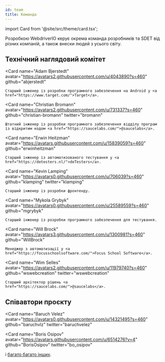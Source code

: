 ```yaml
---
id: team
title: Команда
---
```


import Card from '@site/src/theme/card.tsx';

Розробкою WebdriverIO керує окрема команда розробників та SDET від різних компаній, а також внески людей з усього світу.

## Технічний наглядовий комітет

<Card
    name="Adam Bjerstedt"
    avatar="https://avatars2.githubusercontent.com/u/4043890?s=460"
    github="abjerstedt"
>
    Старший інженер із розробки програмного забезпечення на Android у <a href="https://www.target.com/">Target</a>.
</Card>

<Card
    name="Christian Bromann"
    avatar="https://avatars2.githubusercontent.com/u/731337?s=460"
    github="christian-bromann"
    twitter="bromann"
>
    Штатний інженер із розробки програмного забезпечення відділу програм із відкритим кодом <a href="https://saucelabs.com/">@saucelabs</a>.
</Card>

<Card
    name="Erwin Heitzman"
    avatar="https://avatars.githubusercontent.com/u/15839059?s=460"
    github="erwinheitzman"
>
    Старший інженер із автоматизованого тестування у <a href="https://detesters.nl/">deTesters</a>.
</Card>

<Card
    name="Kevin Lamping"
    avatar="https://avatars0.githubusercontent.com/u/706039?s=460"
    github="klamping"
    twitter="klamping"
>
    Старший інженер із розробки фронтенду.
</Card>

<Card
    name="Mykola Grybyk"
    avatar="https://avatars0.githubusercontent.com/u/25589559?s=460"
    github="mgrybyk"
>
    Старший інженер із розробки програмного забезпечення для тестування.
</Card>

<Card
    name="Will Brock"
    avatar="https://avatars3.githubusercontent.com/u/1300981?s=460"
    github="WillBrock"
>
    Менеджер з автоматизації у <a href="https://focusschoolsoftware.com/">Focus School Software</a>.
</Card>

<Card
    name="Wim Selles"
    avatar="https://avatars2.githubusercontent.com/u/11979740?s=460"
    github="wswebcreation"
    twitter="wswebcreation"
>
    Старший архітектор рішень <a href="https://saucelabs.com/">@saucelabs</a>.
</Card>

## Співавтори проєкту

<Card
    name="Baruch Velez"
    avatar="https://avatars0.githubusercontent.com/u/14321495?s=460"
    github="baruchvlz"
    twitter="baruchvelez"
>
</Card>

<Card
    name="Boris Osipov"
    avatar="https://avatars.githubusercontent.com/u/6514276?v=4"
    github="BorisOsipov"
    twitter="bo_osipov"
>
</Card>

і [багато багато інших](https://github.com/orgs/webdriverio/people).
